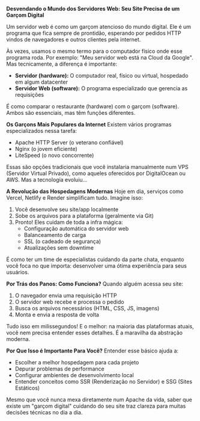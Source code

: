 

**Desvendando o Mundo dos Servidores Web: Seu Site Precisa de um Garçom Digital**

Um servidor web é como um garçom atencioso do mundo digital. Ele é um programa que fica sempre de prontidão, esperando por pedidos HTTP vindos de navegadores e outros clientes pela internet.

Às vezes, usamos o mesmo termo para o computador físico onde esse programa roda. Por exemplo: "Meu servidor web está na Cloud da Google". Mas tecnicamente, a diferença é importante:

- **Servidor (hardware):** O computador real, físico ou virtual, hospedado em algum datacenter
- **Servidor Web (software):** O programa especializado que gerencia as requisições

É como comparar o restaurante (hardware) com o garçom (software). Ambos são essenciais, mas têm funções diferentes.

**Os Garçons Mais Populares da Internet**
Existem vários programas especializados nessa tarefa:
- Apache HTTP Server (o veterano confiável)
- Nginx (o jovem eficiente)
- LiteSpeed (o novo concorrente)

Essas são opções tradicionais que você instalaria manualmente num VPS (Servidor Virtual Privado), como aqueles oferecidos por DigitalOcean ou AWS. Mas a tecnologia evoluiu...

**A Revolução das Hospedagens Modernas**
Hoje em dia, serviços como Vercel, Netlify e Render simplificam tudo. Imagine isso:

1. Você desenvolve seu site/app localmente
2. Sobe os arquivos para a plataforma (geralmente via Git)
3. Pronto! Eles cuidam de toda a infra mágica:
   - Configuração automática do servidor web
   - Balanceamento de carga
   - SSL (o cadeado de segurança)
   - Atualizações sem downtime

É como ter um time de especialistas cuidando da parte chata, enquanto você foca no que importa: desenvolver uma ótima experiência para seus usuários.

**Por Trás dos Panos: Como Funciona?**
Quando alguém acessa seu site:
1. O navegador envia uma requisição HTTP
2. O servidor web recebe e processa o pedido
3. Busca os arquivos necessários (HTML, CSS, JS, imagens)
4. Monta e envia a resposta de volta

Tudo isso em milissegundos! E o melhor: na maioria das plataformas atuais, você nem precisa entender esses detalhes. É a maravilha da abstração moderna.

**Por Que Isso é Importante Para Você?**
Entender esse básico ajuda a:
- Escolher a melhor hospedagem para cada projeto
- Depurar problemas de performance
- Configurar ambientes de desenvolvimento local
- Entender conceitos como SSR (Renderização no Servidor) e SSG (Sites Estáticos)

Mesmo que você nunca mexa diretamente num Apache da vida, saber que existe um "garçom digital" cuidando do seu site traz clareza para muitas decisões técnicas no dia a dia.
